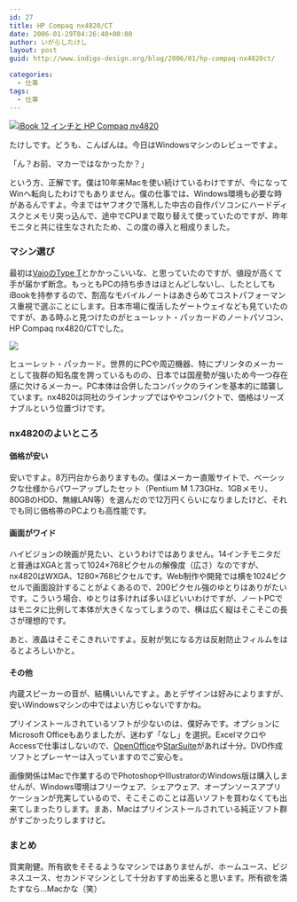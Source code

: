 ```yaml
---
id: 27
title: HP Compaq nx4820/CT
date: 2006-01-29T04:26:40+00:00
author: いがらしたけし
layout: post
guid: http://www.indigo-design.org/blog/2006/01/hp-compaq-nx4820ct/

categories:
  - 仕事
tags:
  - 仕事
---
```

<a href="http://blog-imgs-29.fc2.com/a/r/m/armadillo75/060128a.jpg" target="_blank"><img src="http://blog-imgs-29.fc2.com/a/r/m/armadillo75/060128a.jpg" alt="iBook 12 インチと HP Compaq nv4820" border="0" /></a>
  
たけしです。どうも、こんばんは。今日はWindowsマシンのレビューですよ。
  
「ん？お前、マカーではなかったか？」
  
という方、正解です。僕は10年来Macを使い続けているわけですが、今になってWinへ転向したわけでもありません。僕の仕事では、Windows環境も必要な時があるんですよ。今まではヤフオクで落札した中古の自作パソコンにハードディスクとメモリ突っ込んで、途中でCPUまで取り替えて使っていたのですが、昨年モニタと共に往生なされたため、この度の導入と相成りました。

<!--more-->

### マシン選び

最初は<a href="http://www.amazon.co.jp/exec/obidos/ASIN/B000640OJM/ref=ase_kamiigusajiko-22/249-7864234-8230765" target="blank" class="broken_link">VaioのType T</a>とかかっこいいな、と思っていたのですが、値段が高くて手が届かず断念。もっともPCの持ち歩きはほとんどしないし、したとしてもiBookを持参するので、割高なモバイルノートはあきらめてコストパフォーマンス重視で選ぶことにします。日本市場に復活したゲートウェイなども見ていたのですが、ある時ふと見つけたのがヒューレット・パッカードのノートパソコン、HP Compaq nx4820/CTでした。
  
<a href="http://www.amazon.co.jp/exec/obidos/ASIN/B000A40P38/kamiigusajiko-22?creative=1615&camp=243&link_code=as1" target="_blank" class="broken_link"><img src="http://rcm-images.amazon.com/images/P/B000A40P38.09._SCTZZZZZZZ_" border="0" /></a>
  
ヒューレット・パッカード。世界的にPCや周辺機器、特にプリンタのメーカーとして抜群の知名度を誇っているものの、日本では国産勢が強いため今一つ存在感に欠けるメーカー。PC本体は合併したコンパックのラインを基本的に踏襲しています。nx4820は同社のラインナップではややコンパクトで、価格はリーズナブルという位置づけです。

### nx4820のよいところ

#### 価格が安い

安いですよ。8万円台からありますもの。僕はメーカー直販サイトで、ベーシックな仕様からパワーアップしたセット（Pentium M 1.73GHz、1GBメモリ、80GBのHDD、無線LAN等）を選んだので12万円くらいになりましたけど、それでも同じ価格帯のPCよりも高性能です。

#### 画面がワイド

ハイビジョンの映画が見たい、というわけではありません。14インチモニタだと普通はXGAと言って1024×768ピクセルの解像度（広さ）なのですが、nx4820はWXGA、1280×768ピクセルです。Web制作や開発では横を1024ピクセルで画面設計することがよくあるので、200ピクセル強のゆとりはありがたいです。こういう場合、ゆとりは多ければ多いほどいいわけですが、ノートPCではモニタに比例して本体が大きくなってしまうので、横は広く縦はそこそこの長さが理想的です。
  
あと、液晶はそこそこきれいですよ。反射が気になる方は反射防止フィルムをはるとよろしいかと。

#### その他

内蔵スピーカーの音が、結構いいんですよ。あとデザインは好みによりますが、安いWindowsマシンの中ではよい方じゃないですかね。
  
プリインストールされているソフトが少ないのは、僕好みです。オプションにMicrosoft Officeもありましたが、迷わず「なし」を選択。ExcelマクロやAccessで仕事はしないので、<a href="http://ja.openoffice.org/" target="_blank">OpenOffice</a>や<a href="http://jp.sun.com/products/software/starsuite/8/" target="_blank">StarSuite</a>があれば十分。DVD作成ソフトとプレーヤーは入っていますのでご安心を。
  
画像関係はMacで作業するのでPhotoshopやIllustratorのWindows版は購入しませんが、Windows環境はフリーウェア、シェアウェア、オープンソースアプリケーションが充実しているので、そこそこのことは高いソフトを買わなくても出来てしまったりします。まあ、Macはプリインストールされている純正ソフト群がすごかったりしますけど。

### まとめ

質実剛健。所有欲をそそるようなマシンではありませんが、ホームユース、ビジネスユース、セカンドマシンとして十分おすすめ出来ると思います。所有欲を満たすなら…Macかな（笑）
